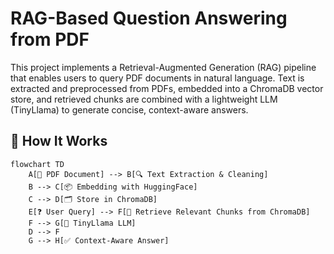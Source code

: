 # RAG-Based Question Answering from PDF

This project implements a Retrieval-Augmented Generation (RAG) pipeline that enables users to query PDF documents in natural language. Text is extracted and preprocessed from PDFs, embedded into a ChromaDB vector store, and retrieved chunks are combined with a lightweight LLM (TinyLlama) to generate concise, context-aware answers.

## 🔄 How It Works

```mermaid
flowchart TD
    A[📄 PDF Document] --> B[🔍 Text Extraction & Cleaning]
    B --> C[📦 Embedding with HuggingFace]
    C --> D[🗂️ Store in ChromaDB]
    E[❓ User Query] --> F[🔎 Retrieve Relevant Chunks from ChromaDB]
    F --> G[🤖 TinyLlama LLM]
    D --> F
    G --> H[✅ Context-Aware Answer]

